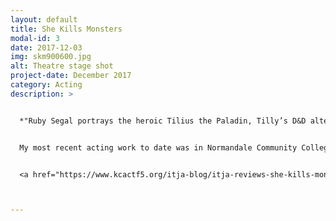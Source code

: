 ```yaml
---
layout: default
title: She Kills Monsters
modal-id: 3
date: 2017-12-03
img: skm900600.jpg
alt: Theatre stage shot
project-date: December 2017
category: Acting
description: >


  *"Ruby Segal portrays the heroic Tilius the Paladin, Tilly’s D&D alter ego, perfectly. She’s quirky, skipping about the stage in full armor, but retains the youth that her character never got the chance to grow out of. Segal also shines in moments where the play’s comedy slows down into heartfelt moments of drama."*


  My most recent acting work to date was in Normandale Community College Theatre's production of "She Kills Monsters", a kick-ass contemporary one act play about Dungeons & Dragons. I played the leading role of Tilly Evans/ Tillius the Paladin, the younger sister of Agnes Evans who tragically died at age 16 and whom her sister is now getting to magically reconnect with through Tilly's old D&D games. It was so much fun being decked out in full armor, kicking ass and slaying monsters left & right with intricate stage combat and sword work. My performance earned me a nomination for the Irene Ryans Acting scholarship competition, awarded through the Kennedy Center for Performing Arts College Theatre Festival. The production also earned an encore performance in Des Moines at the Region 5 Kennedy Center College Theatre festival for an audience for 1,200.


  <a href="https://www.kcactf5.org/itja-blog/itja-reviews-she-kills-monsters-antigone-gruesome-playground-injuries" target="_blank">Reviews and recognition here</a>



---
```

